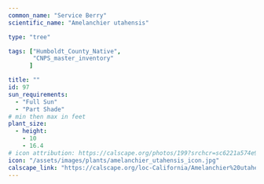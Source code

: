 ```yaml
---
common_name: "Service Berry"
scientific_name: "Amelanchier utahensis"

type: "tree"

tags: ["Humboldt_County_Native",
       "CNPS_master_inventory"
      ]

title: ""
id: 97
sun_requirements:
  - "Full Sun"
  - "Part Shade"
# min then max in feet
plant_size:
  - height: 
    - 10
    - 16.4
# icon attribution: https://calscape.org/photos/199?srchcr=sc6221a574e9aac 
icon: "/assets/images/plants/amelanchier_utahensis_icon.jpg" 
calscape_link: "https://calscape.org/loc-California/Amelanchier%20utahensis%20(Service%20Berry)" 
---
```





